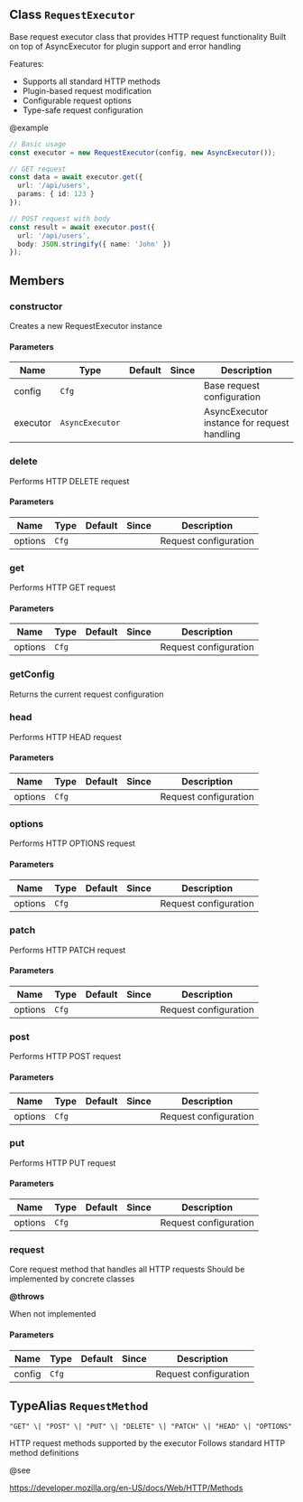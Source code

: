 ## Class `RequestExecutor`
Base request executor class that provides HTTP request functionality
Built on top of AsyncExecutor for plugin support and error handling

Features:
- Supports all standard HTTP methods
- Plugin-based request modification
- Configurable request options
- Type-safe request configuration

@example 

```typescript
// Basic usage
const executor = new RequestExecutor(config, new AsyncExecutor());

// GET request
const data = await executor.get({
  url: '/api/users',
  params: { id: 123 }
});

// POST request with body
const result = await executor.post({
  url: '/api/users',
  body: JSON.stringify({ name: 'John' })
});
```


## Members

### constructor
Creates a new RequestExecutor instance


#### Parameters
| Name | Type | Default | Since | Description |
|------|------|---------|-------|------------|
|  config  | `Cfg` |  |  | Base request configuration  |
|  executor  | `AsyncExecutor` |  |  | AsyncExecutor instance for request handling  |


### delete
Performs HTTP DELETE request


#### Parameters
| Name | Type | Default | Since | Description |
|------|------|---------|-------|------------|
|  options  | `Cfg` |  |  | Request configuration  |


### get
Performs HTTP GET request


#### Parameters
| Name | Type | Default | Since | Description |
|------|------|---------|-------|------------|
|  options  | `Cfg` |  |  | Request configuration  |


### getConfig
Returns the current request configuration




### head
Performs HTTP HEAD request


#### Parameters
| Name | Type | Default | Since | Description |
|------|------|---------|-------|------------|
|  options  | `Cfg` |  |  | Request configuration  |


### options
Performs HTTP OPTIONS request


#### Parameters
| Name | Type | Default | Since | Description |
|------|------|---------|-------|------------|
|  options  | `Cfg` |  |  | Request configuration  |


### patch
Performs HTTP PATCH request


#### Parameters
| Name | Type | Default | Since | Description |
|------|------|---------|-------|------------|
|  options  | `Cfg` |  |  | Request configuration  |


### post
Performs HTTP POST request


#### Parameters
| Name | Type | Default | Since | Description |
|------|------|---------|-------|------------|
|  options  | `Cfg` |  |  | Request configuration  |


### put
Performs HTTP PUT request


#### Parameters
| Name | Type | Default | Since | Description |
|------|------|---------|-------|------------|
|  options  | `Cfg` |  |  | Request configuration  |


### request
Core request method that handles all HTTP requests
Should be implemented by concrete classes

**@throws** 

When not implemented


#### Parameters
| Name | Type | Default | Since | Description |
|------|------|---------|-------|------------|
|  config  | `Cfg` |  |  | Request configuration  |


## TypeAlias `RequestMethod`

`"GET" \| "POST" \| "PUT" \| "DELETE" \| "PATCH" \| "HEAD" \| "OPTIONS"`

HTTP request methods supported by the executor
Follows standard HTTP method definitions

@see 

https://developer.mozilla.org/en-US/docs/Web/HTTP/Methods


